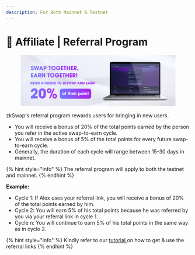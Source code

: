 ```yaml
---
description: For Both Mainnet & Testnet
---
```


# 👥 Affiliate | Referral Program

<figure><img src="../.gitbook/assets/image (55).png" alt=""><figcaption></figcaption></figure>

zkSwap's referral program rewards users for bringing in new users.&#x20;

* You will receive a bonus of 20% of the total points earned by the person you refer in the active swap-to-earn cycle.
* You will receive a bonus of 5% of the total points for every future swap-to-earn cycle.
* Generally, the duration of each cycle will range between 15-30 days in mainnet.

{% hint style="info" %}
The referral program will apply to both the testnet and mainnet.
{% endhint %}

**Example:**

* Cycle 1: If Alex uses your referral link, you will receive a bonus of 20% of the total points earned by him.
* Cycle 2: You will earn 5% of his total points because he was referred by you via your referral link in cycle 1.
* Cycle n: You will continue to earn 5% of his total points in the same way as in cycle 2.

{% hint style="info" %}
Kindly refer to our [tutorial ](broken-reference)on how to get & use the referral links
{% endhint %}
